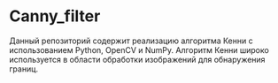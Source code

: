 # Canny_filter
Данный репозиторий содержит реализацию алгоритма Кенни с использованием Python, OpenCV и NumPy. Алгоритм Кенни широко используется в области обработки изображений для обнаружения границ.
